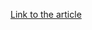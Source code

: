 [Link to the article](https://fortinet.com/blog/threat-research/death-ransom-new-strain-ransomware.html)
